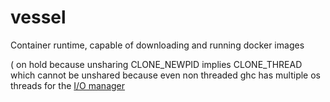# vessel
Container runtime, capable of downloading and running docker images

( on hold because unsharing CLONE_NEWPID implies CLONE_THREAD which cannot be unshared
  because even non threaded ghc has multiple os threads for the [I/O manager](https://ghc.haskell.org/trac/ghc/wiki/Commentary/Rts/IOManager)
